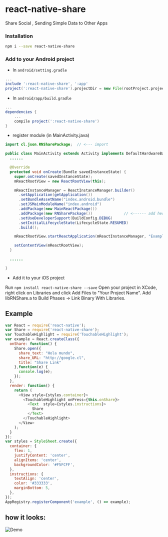 # react-native-share
Share Social , Sending Simple Data to Other Apps

### Installation
```bash
npm i --save react-native-share
```

### Add  to your Android project

* In `android/setting.gradle`

```gradle
...
include ':react-native-share', ':app'
project(':react-native-share').projectDir = new File(rootProject.projectDir, '../node_modules/react-native-share/android')
```

* In `android/app/build.gradle`

```gradle
...
dependencies {
    ...
    compile project(':react-native-share')
}
```

* register module (in MainActivity.java)

```java
import cl.json.RNSharePackage;  // <--- import

public class MainActivity extends Activity implements DefaultHardwareBackBtnHandler {
  ......

  @Override
  protected void onCreate(Bundle savedInstanceState) {
    super.onCreate(savedInstanceState);
    mReactRootView = new ReactRootView(this);

    mReactInstanceManager = ReactInstanceManager.builder()
      .setApplication(getApplication())
      .setBundleAssetName("index.android.bundle")
      .setJSMainModuleName("index.android")
      .addPackage(new MainReactPackage())
      .addPackage(new RNSharePackage())              // <------ add here
      .setUseDeveloperSupport(BuildConfig.DEBUG)
      .setInitialLifecycleState(LifecycleState.RESUMED)
      .build();

    mReactRootView.startReactApplication(mReactInstanceManager, "ExampleRN", null);

    setContentView(mReactRootView);
  }

  ......

}
```

* Add it to your iOS project

Run `npm install react-native-share --save`
Open your project in XCode, right click on Libraries and click Add Files to "Your Project Name".
Add libRNShare.a to Build Phases -> Link Binary With Libraries.



## Example
```javascript
var React = require('react-native');
var Share = require('react-native-share');
var TouchableHighlight = require('TouchableHighlight');
var example = React.createClass({
  onShare: function() {
    Share.open({
      share_text: "Hola mundo",
      share_URL: "http://google.cl",
      title: "Share Link"
    },function(e) {
      console.log(e);
    });
  },  
  render: function() {
    return (
      <View style={styles.container}>
        <TouchableHighlight onPress={this.onShare}>
          <Text  style={styles.instructions}>
            Share
          </Text>
        </TouchableHighlight>
      </View>
    );
  }
});
var styles = StyleSheet.create({
  container: {
    flex: 1,
    justifyContent: 'center',
    alignItems: 'center',
    backgroundColor: '#F5FCFF',
  },
  instructions: {
    textAlign: 'center',
    color: '#333333',
    marginBottom: 5,
  },
});
AppRegistry.registerComponent('example', () => example);
```


## how it looks:
![Demo](https://github.com/EstebanFuentealba/react-native-share/blob/master/assets/screenshot.png)
